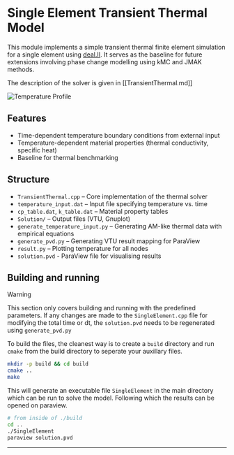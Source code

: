 # Single Element Transient Thermal Model

This module implements a simple transient thermal finite element simulation for a single element using [deal.II](https://dealii.org/). It serves as the baseline for future extensions involving phase change modelling using kMC and JMAK methods.

The description of the solver is given in [[TransientThermal.md]]

![Temperature Profile](./temperature_profile.png)

## Features

- Time-dependent temperature boundary conditions from external input
- Temperature-dependent material properties (thermal conductivity, specific heat)
- Baseline for thermal benchmarking

## Structure

- `TransientThermal.cpp` – Core implementation of the thermal solver
- `temperature_input.dat` – Input file specifying temperature vs. time
- `cp_table.dat`, `k_table.dat` – Material property tables
- `Solution/` – Output files (VTU, Gnuplot)
- `generate_temperature_input.py` – Generating AM-like thermal data with empirical equations
- `generate_pvd.py` – Generating VTU result mapping for ParaView
- `result.py` – Plotting temperature for all nodes
- `solution.pvd` - ParaView file for visualising results

## Building and running

> [!WARNING]
> This section only covers building and running with the predefined parameters. If any changes are made to the `SingleElement.cpp` file for modifying the total time or dt, the `solution.pvd` needs to be regenerated using `generate_pvd.py`

To build the files, the cleanest way is to create a `build` directory and run `cmake` from the build directory to seperate your auxillary files.

```bash
mkdir -p build && cd build
cmake ..
make
```

This will generate an executable file `SingleElement` in the main directory which can be run to solve the model. Following which the results can be opened on paraview.

```bash
# from inside of ./build
cd ..
./SingleElement
paraview solution.pvd
```

---
